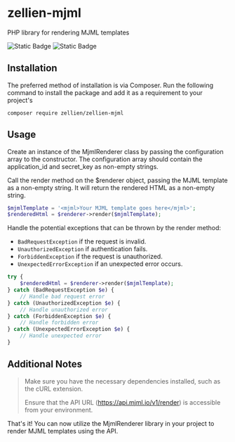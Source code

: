 # zellien-mjml

PHP library for rendering MJML templates

![Static Badge](https://img.shields.io/badge/source-zellien%2Fzellien--mjml-blue?style=flat-square)
![Static Badge](https://img.shields.io/badge/php-%5E8.1-brightgreen?style=flat-square&color=%234d588e)

## Installation

The preferred method of installation is via Composer. Run the following
command to install the package and add it as a requirement to your project's

```shell
composer require zellien/zellien-mjml
```

## Usage

Create an instance of the MjmlRenderer class by passing the configuration array to the constructor.
The configuration array should contain the application_id and secret_key as non-empty strings.

Call the render method on the $renderer object, passing the MJML template as a non-empty string.
It will return the rendered HTML as a non-empty string.

```php
$mjmlTemplate = '<mjml>Your MJML template goes here</mjml>';
$renderedHtml = $renderer->render($mjmlTemplate);
```

Handle the potential exceptions that can be thrown by the render method:

+ `BadRequestException` if the request is invalid.
+ `UnauthorizedException` if authentication fails.
+ `ForbiddenException` if the request is unauthorized.
+ `UnexpectedErrorException` if an unexpected error occurs.

```php
try {
    $renderedHtml = $renderer->render($mjmlTemplate);
} catch (BadRequestException $e) {
    // Handle bad request error
} catch (UnauthorizedException $e) {
    // Handle unauthorized error
} catch (ForbiddenException $e) {
    // Handle forbidden error
} catch (UnexpectedErrorException $e) {
    // Handle unexpected error
}
```

## Additional Notes
> Make sure you have the necessary dependencies installed, such as the cURL extension.
> 
> Ensure that the API URL (https://api.mjml.io/v1/render) is accessible from your environment.

That's it! You can now utilize the MjmlRenderer library in your project to render MJML templates using the API.